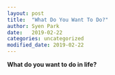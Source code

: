 ```yaml
---
layout: post
title:  "What Do You Want To Do?"
author: Syen Park
date:   2019-02-22
categories: uncategorized
modified_date: 2019-02-22
---
```


__What do you want to do in life?__

